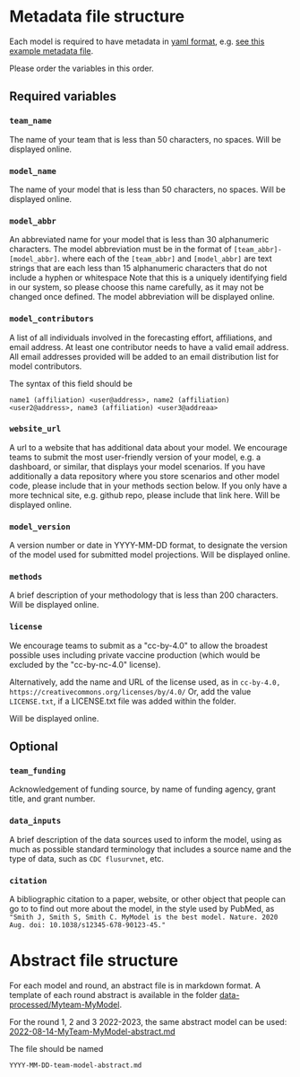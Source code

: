 # Metadata file structure

Each model is required to have metadata in 
[yaml format](https://docs.ansible.com/ansible/latest/reference_appendices/YAMLSyntax.html), 
e.g. [see this example metadata file](https://github.com/midas-network/flu-scenario-modeling-hub/blob/master/data-processed/MyTeam-MyModel/metadata-MyTeam-MyModel.txt).

Please order the variables in this order.

## Required variables

### `team_name`

The name of your team that is less than 50 characters, no spaces. Will be displayed online.

### `model_name`

The name of your model that is less than 50 characters, no spaces. Will be displayed online.

### `model_abbr`

An abbreviated name for your model that is less than 30 alphanumeric characters. The model abbreviation must be in the format of `[team_abbr]-[model_abbr]`. where each of the `[team_abbr]` and `[model_abbr]` are text strings that are each less than 15 alphanumeric characters that do not include a hyphen or whitespace  Note that this is a uniquely identifying field in our system, so please choose this name carefully, as it may not be changed once defined. The model abbreviation will be displayed online.

### `model_contributors`

A list of all individuals involved in the forecasting effort,
affiliations, and email address. At least one contributor needs to have a valid email address. All email addresses provided will be added to an email distribution list for model contributors.

The syntax of this field should be

    name1 (affiliation) <user@address>, name2 (affiliation) <user2@address>, name3 (affiliation) <user3@addreaa>

### `website_url`

A url to a website that has additional data about your model.
We encourage teams to submit the most user-friendly version of your model, e.g. a dashboard, or similar, that displays your model scenarios.
If you have additionally a data repository where you store scenarios and other model code, please include that in your methods section below.
If you only have a more technical site, e.g. github repo, please include that link here.
Will be displayed online.

### `model_version`

A version number or date in YYYY-MM-DD format, to designate the version of the model used for submitted model projections. Will be displayed online.

### `methods`

A brief description of your methodology that is less than 200 characters. Will be displayed online.

### `license`

We encourage teams to submit as a "cc-by-4.0" to allow the broadest possible uses including private vaccine production
(which would be excluded by the "cc-by-nc-4.0" license).

Alternatively, add the name and URL of the license used, as in `cc-by-4.0, https://creativecommons.org/licenses/by/4.0/`
Or, add the value `LICENSE.txt`, if a LICENSE.txt file was added within the folder.

Will be displayed online.

## Optional

### `team_funding`

Acknowledgement of funding source, by name of funding agency, grant title, and grant number.

### `data_inputs`

A brief description of the data sources used to inform the model, using as much as possible standard terminology that includes a source name and the type of data, such as `CDC flusurvnet`, etc.

### `citation`

A bibliographic citation to a paper, website, or other object that people can go to to find out more about the model, in the style used by PubMed, as `"Smith J, Smith S, Smith C. MyModel is the best model. Nature. 2020 Aug. doi: 10.1038/s12345-678-90123-45."`


# Abstract file structure

For each model and round, an abstract file is in markdown format. A template of each round abstract is available in the folder [data-processed/Myteam-MyModel](https://github.com/midas-network/flu-scenario-modeling-hub/tree/main/data-processed/MyTeam-MyModel). 

For the round 1, 2 and 3 2022-2023, the same abstract model can be used: [2022-08-14-MyTeam-MyModel-abstract.md](https://github.com/midas-network/flu-scenario-modeling-hub/tree/main/data-processed/MyTeam-MyModel/2022-08-14-MyTeam-MyModel-abstract.md)

The file should be named 
```
YYYY-MM-DD-team-model-abstract.md
```
